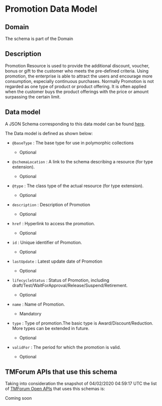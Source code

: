 # Promotion Data Model

## Domain

The  schema is part of the  Domain

## Description

Promotion Resource is used to provide the additional discount, voucher, bonus or gift to the customer who meets the pre-defined criteria. Using promotion, the enterprise is able to attract the users and encourage more consumption, especially continuous purchases.   Normally Promotion is not regarded as one type of product or product offering. It is often applied when the customer buys the product offerings with the price or amount surpassing the certain limit.

## Data model

A JSON Schema corresponding to this data model can be found
[here](https://github.com/tmforum-rand/schemas/blob/candidates/Product/Promotion.schema.json).

The Data model is defined as shown below:

- `@baseType` : The base type for use in polymorphic collections

  - Optional


- `@schemaLocation` : A link to the schema describing a resource (for type extension).

  - Optional


- `@type` : The class type of the actual resource (for type extension).

  - Optional


- `description` : Description of Promotion

  - Optional


- `href` : Hyperlink to access the promotion.

  - Optional


- `id` : Unique identifier of Promotion.

  - Optional


- `lastUpdate` : Latest update date of Promotion

  - Optional


- `lifecycleStatus` : Status of Promotion, including draft/Test/WaitForApproval/Release/Suspend/Retirement.

  - Optional


- `name` : Name of Promotion.

  - Mandatory


- `type` : Type of promotion.The basic type is Award/Discount/Reduction. More types can be extended in future.

  - Optional


- `validFor` : The period for which the promotion is valid.

  - Optional






## TMForum APIs that use this schema

Taking into consideration the snapshot of 04/02/2020 04:59:17 UTC the list of [TMForum Open APIs](https://www.tmforum.org/open-apis/) that uses this schemas is:

Coming soon